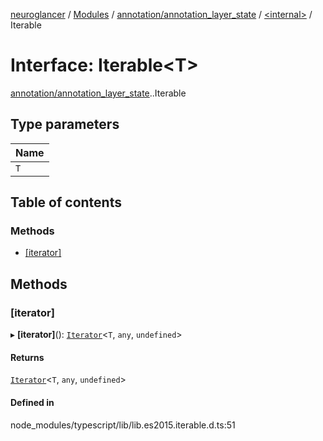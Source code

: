 [neuroglancer](../README.md) / [Modules](../modules.md) / [annotation/annotation\_layer\_state](../modules/annotation_annotation_layer_state.md) / [<internal\>](../modules/annotation_annotation_layer_state._internal_.md) / Iterable

# Interface: Iterable<T\>

[annotation/annotation_layer_state](../modules/annotation_annotation_layer_state.md).[<internal>](../modules/annotation_annotation_layer_state._internal_.md).Iterable

## Type parameters

| Name |
| :------ |
| `T` |

## Table of contents

### Methods

- [[iterator]](annotation_annotation_layer_state._internal_.Iterable.md#[iterator])

## Methods

### [iterator]

▸ **[iterator]**(): [`Iterator`](annotation_annotation_layer_state._internal_.Iterator.md)<`T`, `any`, `undefined`\>

#### Returns

[`Iterator`](annotation_annotation_layer_state._internal_.Iterator.md)<`T`, `any`, `undefined`\>

#### Defined in

node_modules/typescript/lib/lib.es2015.iterable.d.ts:51
